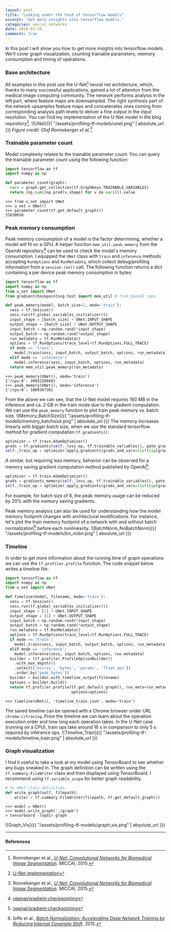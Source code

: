 ```yaml
---
layout: post
title: "Looking under the hood of tensorflow models"
excerpt: "Get more insights into tensorflow models."
categories: neural networks
date: 2018-01-29
comments: true
---
```


In this post I will show you how to get more insights into tensorflow models. We'll cover graph visualization, counting trainable parameters, memory consumption and timing of operations.

### Base architecture
All examples in this post use the U-Net[^2] neural net architecture, which, thanks to many successful applications, gained a lot of attention from the medical image computing community. The network
performs analysis in the left part, where feature maps are downsampled. The right synthesis part of the network upsamples feature maps and concatenates ones coming from corresponding analysis path levels to deliver a fine output in the input resolution.
You can find my implementation of the U-Net model in the blog repository[^3].
![UNet]({{ "/assets/profiling-tf-models/unet.png" | absolute_url }})
*Figure credit: Olaf Ronneberger et al.[^2]*

### Trainable parameter count
Model complexity relates to the trainable parameter count. You can query the trainable parameter count using the following function:
```python
import tensorflow as tf
import numpy as np

def parameter_count(graph):
  vars = graph.get_collection(tf.GraphKeys.TRAINABLE_VARIABLES)
  return (np.sum([np.prod(v.shape) for v in vars])).value
```

```
>>> from u_net import UNet
>>> u_net = UNet()
>>> parameter_count(tf.get_default_graph())
31030658
```

### Peak memory consumption
Peak memory consumption of a model is the factor determining, whether a model will fit on a GPU. A helper function `mem_util.peak_memory` from the OpenAI repository[^1] can be used to check the model's memory consumption. I equipped the `UNet` class with `train` and `inference` methods accepting `RunOptions` and `RunMetadata`, which collect debug/profiling information from a `session.run()` call. The following function returns a dict containing a per device peak memory consumption in bytes:
```python
import tensorflow as tf
import numpy as np
from u_net import UNet
from gradientcheckpointing.test import mem_util # from OpenAI repo

def peak_memory(model, batch_size=1, mode='train'):
  sess = tf.Session()
  sess.run(tf.global_variables_initializer())
  input_shape = [batch_size] + UNet.INPUT_SHAPE
  output_shape = [batch_size] + UNet.OUTPUT_SHAPE
  input_batch = np.random.rand(*input_shape)
  output_batch = np.random.rand(*output_shape)
  run_metadata = tf.RunMetadata()
  options = tf.RunOptions(trace_level=tf.RunOptions.FULL_TRACE)
  if mode == 'train':
    model.train(sess, input_batch, output_batch, options, run_metadata)
  elif mode == 'inference':
    model.inference(sess, input_batch, options, run_metadata)
  return mem_util.peak_memory(run_metadata)
```
```
>>> peak_memory(UNet(), mode='train')
{'/cpu:0': 2093226660}
>>> peak_memory(UNet(), mode='inference')
{'/cpu:0': 180936736}
```
From the above we can see, that the U-Net model requires 180 MB in the inference and ca. 2 GB in the train mode due to the gradient computation.
We can use the `peak_memory` function to plot train peak memory vs. batch size.
![Memory_BatchSize]({{ "/assets/profiling-tf-models/memory_batchsize.png" | absolute_url }})
The memory increases linearly with bigger batch size, when we use the standard tensorflow method for gradient computation `tf.gradients()`:
```python
optimizer = tf.train.AdamOptimizer()
grads = tf.gradients(self._loss_op, tf.trainable_variables(), gate_gradients=True)
self._train_op = optimizer.apply_gradients(grads_and_vars=list(zip(grads, tf.trainable_variables())))
```
A similar, but requiring less memory, behavior can be observed for a memory saving gradient computation method published by OpenAI[^1].
```python
optimizer = tf.train.AdamOptimizer()
grads = gradients_memory(self._loss_op, tf.trainable_variables(), gate_gradients=True)
self._train_op = optimizer.apply_gradients(grads_and_vars=list(zip(grads, tf.trainable_variables())))
```
For example, for batch size of 8, the peak memory usage can be reduced by 20% with the memory saving gradients.

Peak memory analysis can also be used for understanding how the model memory footprint changes with architectural modifications. For instance, let's plot the train memory footprint of a network with and without batch normalization[^4] before each nonlinearity.
![BatchNorm_NoBatchNorm]({{ "/assets/profiling-tf-models/bn_nobn.png" | absolute_url }})

### Timeline
In order to get more information about the running time of graph operations we can use the `tf.profiler.profile` function.
The code snippet below writes a timeline file:
```python
import tensorflow as tf
import numpy as np
from u_net import UNet

def timeline(model, filename, mode='train'):
  sess = tf.Session()
  sess.run(tf.global_variables_initializer())
  input_shape = [1] + UNet.INPUT_SHAPE
  output_shape = [1] + UNet.OUTPUT_SHAPE
  input_batch = np.random.rand(*input_shape)
  output_batch = np.random.rand(*output_shape)
  run_metadata = tf.RunMetadata()
  options = tf.RunOptions(trace_level=tf.RunOptions.FULL_TRACE)
  if mode == 'train':
    model.train(sess, input_batch, output_batch, options, run_metadata)
  elif mode == 'inference':
    model.inference(sess, input_batch, options, run_metadata)
  builder = (tf.profiler.ProfileOptionBuilder()
    .with_max_depth(6)
    .select(['micros', 'bytes', 'params', 'float_ops'])
    .order_by('peak_bytes'))
  builder = builder.with_timeline_output(filename)
  options = builder.build()
  return tf.profiler.profile(tf.get_default_graph(), run_meta=run_metadata, cmd="scope",
                             options=options)
```
```
>>> timeline(UNet(), 'timeline_train.json', mode='train')
```
The saved timeline can be opened with a Chrome browser under URL `chrome://tracing`. From the timeline we can learn about the operation execution order
and how long each operation takes. In the U-Net case (running on a CPU), train ops take around 16 s in comparison to only 5 s required by inference ops.
![Timeline_Train]({{ "/assets/profiling-tf-models/timeline_train.png" | absolute_url }})

### Graph visualization
I find it useful to take a look at my model using TensorBoard to see whether any bugs sneaked in.
The graph definition can be written using the `tf.summary.FileWriter` class and then displayed using TensorBoard.
I recommend using `tf.variable_scope` for better graph readability.
```python
# In UNet class definition.
def write_graph(self, filepath):
    writer = tf.summary.FileWriter(filepath, tf.get_default_graph())
```
```
>>> model = UNet()
>>> model.write_graph('./graph')
> tensorboard -logdir graph
```
![Graph_Vis]({{ "/assets/profiling-tf-models/graph_vis.png" | absolute_url }})

---
#### References
[^1]: [openai/gradient-checkpointing](https://github.com/openai/gradient-checkpointing)
[^2]: Ronneberger et al., [*U-Net: Convolutional Networks for Biomedical Image Segmentation*](https://link.springer.com/chapter/10.1007%2F978-3-319-24574-4_28). MICCAI, 2015.
[^3]: [U-Net implementation](https://github.com/gchlebus/gchlebus.github.io/blob/master/code/profiling-tf-models/u_net.py)
[^4]: Ioffe et al., [*Batch Normalization: Accelerating Deep Network Training by Reducing Internal Covariate Shift*](http://proceedings.mlr.press/v37/ioffe15.html). 2015.